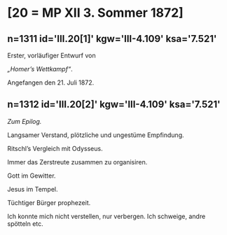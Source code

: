 # [20 = MP XII 3. Sommer 1872]

## n=1311 id='III.20[1]' kgw='III-4.109' ksa='7.521'

Erster, vorläufiger Entwurf
von

*„Homer’s Wettkampf“*.

Angefangen den 21. Juli 1872.

## n=1312 id='III.20[2]' kgw='III-4.109' ksa='7.521'

*Zum Epilog.*

Langsamer Verstand, plötzliche und ungestüme Empfindung.

Ritschl’s Vergleich mit Odysseus.

Immer das Zerstreute zusammen zu organisiren.

Gott im Gewitter.

Jesus im Tempel.

Tüchtiger Bürger prophezeit.

Ich konnte mich nicht verstellen, nur verbergen. Ich schweige, andre spötteln etc.
